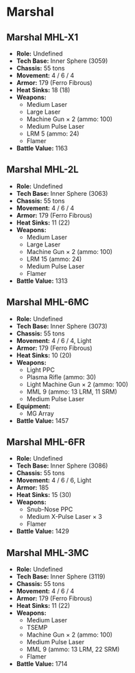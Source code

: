 # Marshal
## Marshal MHL-X1
- **Role:** Undefined
- **Tech Base:** Inner Sphere (3059)
- **Chassis:** 55 tons
- **Movement:** 4 / 6 / 4
- **Armor:** 179 (Ferro Fibrous)
- **Heat Sinks:** 18 (18)
- **Weapons:**
  - Medium Laser
  - Large Laser
  - Machine Gun × 2 (ammo: 100)
  - Medium Pulse Laser
  - LRM 5 (ammo: 24)
  - Flamer
- **Battle Value:** 1163

## Marshal MHL-2L
- **Role:** Undefined
- **Tech Base:** Inner Sphere (3063)
- **Chassis:** 55 tons
- **Movement:** 4 / 6 / 4
- **Armor:** 179 (Ferro Fibrous)
- **Heat Sinks:** 11 (22)
- **Weapons:**
  - Medium Laser
  - Large Laser
  - Machine Gun × 2 (ammo: 100)
  - LRM 15 (ammo: 24)
  - Medium Pulse Laser
  - Flamer
- **Battle Value:** 1313

## Marshal MHL-6MC
- **Role:** Undefined
- **Tech Base:** Inner Sphere (3073)
- **Chassis:** 55 tons
- **Movement:** 4 / 6 / 4, Light
- **Armor:** 179 (Ferro Fibrous)
- **Heat Sinks:** 10 (20)
- **Weapons:**
  - Light PPC
  - Plasma Rifle (ammo: 30)
  - Light Machine Gun × 2 (ammo: 100)
  - MML 9 (ammo: 13 LRM, 11 SRM)
  - Medium Pulse Laser
- **Equipment:**
  - MG Array
- **Battle Value:** 1457

## Marshal MHL-6FR
- **Role:** Undefined
- **Tech Base:** Inner Sphere (3086)
- **Chassis:** 55 tons
- **Movement:** 4 / 6 / 6, Light
- **Armor:** 185
- **Heat Sinks:** 15 (30)
- **Weapons:**
  - Snub-Nose PPC
  - Medium X-Pulse Laser × 3
  - Flamer
- **Battle Value:** 1429

## Marshal MHL-3MC
- **Role:** Undefined
- **Tech Base:** Inner Sphere (3119)
- **Chassis:** 55 tons
- **Movement:** 4 / 6 / 4
- **Armor:** 179 (Ferro Fibrous)
- **Heat Sinks:** 11 (22)
- **Weapons:**
  - Medium Laser
  - TSEMP
  - Machine Gun × 2 (ammo: 100)
  - Medium Pulse Laser
  - MML 9 (ammo: 13 LRM, 22 SRM)
  - Flamer
- **Battle Value:** 1714

